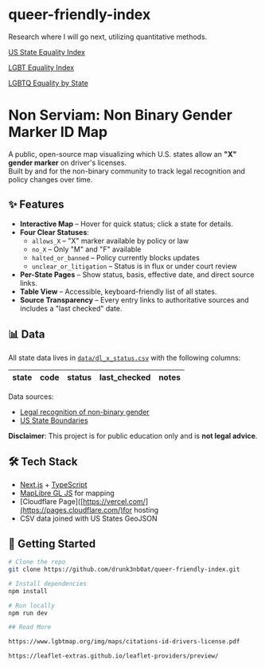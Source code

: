 # queer-friendly-index

Research where I will go next, utilizing quantitative methods.

[US State Equality Index](https://www.hrc.org/resources/state-scorecards)

[LGBT Equality Index](https://www.equaldex.com/equality-index)

[LGBTQ Equality by State](https://www.lgbtmap.org/equality-maps)


# Non Serviam: Non Binary Gender Marker ID Map

A public, open-source map visualizing which U.S. states allow an **"X" gender marker** on driver's licenses.  
Built by and for the non-binary community to track legal recognition and policy changes over time.

## ✨ Features
- **Interactive Map** – Hover for quick status; click a state for details.
- **Four Clear Statuses**:
  - `allows_X` – "X" marker available by policy or law
  - `no_X` – Only "M" and "F" available
  - `halted_or_banned` – Policy currently blocks updates
  - `unclear_or_litigation` – Status is in flux or under court review
- **Per-State Pages** – Show status, basis, effective date, and direct source links.
- **Table View** – Accessible, keyboard-friendly list of all states.
- **Source Transparency** – Every entry links to authoritative sources and includes a "last checked" date.

## 📊 Data
All state data lives in [`data/dl_x_status.csv`](data/dl_x_status.csv) with the following columns:

| state | code | status |last_checked |notes  |
|-------|------|--------|------------ |-------|

Data sources: 
- [Legal recognition of non-binary gender](https://en.wikipedia.org/wiki/Legal_recognition_of_non-binary_gender)
- [US State Boundaries](https://hub.arcgis.com/datasets/TrainingServices::us-state-boundaries/about)


**Disclaimer**: This project is for public education only and is **not legal advice**.  

## 🛠️ Tech Stack
- [Next.js](https://nextjs.org/) + [TypeScript](https://www.typescriptlang.org/)
- [MapLibre GL JS](https://maplibre.org/) for mapping
- [Cloudflare Page]([https://vercel.com/](https://pages.cloudflare.com/)for hosting
- CSV data joined with US States GeoJSON

## 🚀 Getting Started
```bash
# Clone the repo
git clone https://github.com/drunk3nb0at/queer-friendly-index.git

# Install dependencies
npm install

# Run locally
npm run dev

## Read More

https://www.lgbtmap.org/img/maps/citations-id-drivers-license.pdf

https://leaflet-extras.github.io/leaflet-providers/preview/